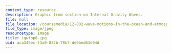 ```yaml
---
content_type: resource
description: Graphic from section on Internal Gravity Waves.
file: null
file_location: /coursemedia/12-802-wave-motions-in-the-ocean-and-atmosphere-spring-2004/aca345ecf3a0832b78b7de0bed63d04d_igwtop8.jpg
file_type: image/jpeg
resourcetype: Image
title: igwtop8.jpg
uid: aca345ec-f3a0-832b-78b7-de0bed63d04d
---
```

